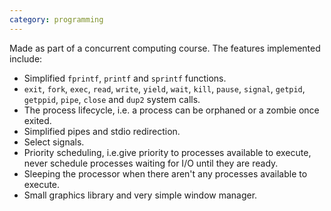 ```yaml
---
category: programming
---
```

Made as part of a concurrent computing course. The features implemented include:

* Simplified `fprintf`, `printf` and `sprintf` functions.
* `exit`, `fork`, `exec`, `read`, `write`, `yield`, `wait`, `kill`, `pause`, `signal`, `getpid`, `getppid`, `pipe`, `close` and `dup2` system calls.
* The process lifecycle, i.e. a process can be orphaned or a zombie once exited.
* Simplified pipes and stdio redirection.
* Select signals.
* Priority scheduling, i.e.give priority to processes available to execute, never schedule processes waiting for I/O until they are ready.
* Sleeping the processor when there aren't any processes available to execute.
* Small graphics library and very simple window manager.
